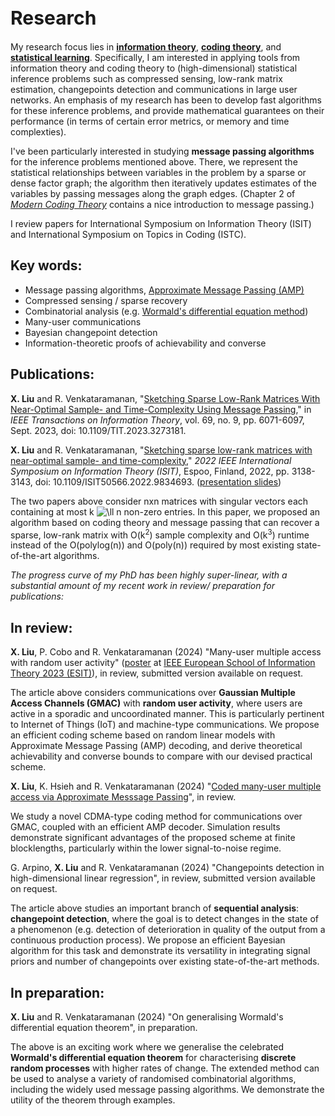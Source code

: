 <h1 style="font-size:30px">Research</h1>

My research focus lies in [**information theory**](https://en.wikipedia.org/wiki/Information_theory), [**coding theory**](https://en.wikipedia.org/wiki/Coding_theory#:~:text=Coding%20theory%20is%20the%20study,data%20transmission%20and%20data%20storage.), and [**statistical learning**](https://en.wikipedia.org/wiki/Statistical_learning_theory). 
Specifically, I am interested in applying tools from information theory and coding theory to (high-dimensional) statistical inference problems such as  compressed sensing, low-rank matrix estimation, changepoints detection and communications in large user networks. 
An emphasis of my research has been to develop fast  algorithms for these inference problems, and provide mathematical guarantees on their performance (in terms of certain error metrics, or memory and time complexties). 

I've been particularly interested in studying **message passing algorithms** for the inference problems mentioned above. There, we represent the statistical relationships between variables in the problem by a sparse or dense factor graph; the algorithm then iteratively updates estimates of the variables by passing messages along the graph edges. (Chapter 2 of [*Modern Coding Theory*](https://www.mathematik.uni-muenchen.de/~kpanagio/ModernCodingTheory/mct-new.pdf) contains a nice  introduction to   message passing.)

I review papers for International Symposium on Information Theory (ISIT) and International Symposium on Topics in Coding (ISTC).

## Key words:
- Message passing algorithms, [Approximate Message Passing (AMP)](https://ieeexplore.ieee.org/document/9785928)
- Compressed sensing / sparse recovery
- Combinatorial analysis (e.g. [Wormald's differential equation method](https://projecteuclid.org/journals/annals-of-applied-probability/volume-5/issue-4/Differential-Equations-for-Random-Processes-and-Random-Graphs/10.1214/aoap/1177004612.full))
- Many-user communications
- Bayesian changepoint detection
- Information-theoretic proofs of achievability and converse

## Publications:
**X. Liu** and R. Venkataramanan, "[Sketching Sparse Low-Rank Matrices With Near-Optimal Sample- and Time-Complexity Using Message Passing](https://ieeexplore.ieee.org/document/10120641)," in *IEEE Transactions on Information Theory*, vol. 69, no. 9, pp. 6071-6097, Sept. 2023, doi: 10.1109/TIT.2023.3273181.

**X. Liu** and R. Venkataramanan, "[Sketching sparse low-rank matrices with near-optimal sample- and time-complexity](https://ieeexplore.ieee.org/document/9834693)," *2022 IEEE International Symposium on Information Theory (ISIT)*, Espoo, Finland, 2022, pp. 3138-3143, doi: 10.1109/ISIT50566.2022.9834693. (<a href="/ISIT_talk_Shirley_Liu_website_version.pdf">presentation slides</a>)

The two papers above consider nxn matrices with singular vectors each containing at most k ![\ll](https://latex.codecogs.com/svg.latex?\ll) n non-zero entries.  In this paper, we proposed an algorithm based on coding theory and message passing that  can recover a sparse, low-rank matrix with O(k<sup>2</sup>) sample complexity and O(k<sup>3</sup>) runtime instead of the O(polylog(n)) and O(poly(n)) required by most existing state-of-the-art algorithms.  


*The progress curve of my PhD has been highly super-linear, with a substantial amount of my recent work in review/ preparation for publications:*

## In review: 

**X. Liu**, P. Cobo and R. Venkataramanan (2024) "Many-user multiple access with random user activity" ([poster](ESIT_GMAC_poster_final.pdf) at [IEEE European School of Information Theory 2023 (ESIT)](https://www.bristol.ac.uk/maths/events/2023/esit-2023.html)), in review, submitted version available on request.

The article above considers communications over **Gaussian Multiple Access Channels (GMAC)** with **random user activity**, where users are active in a sporadic and uncoordinated manner. This is particularly pertinent to Internet of Things (IoT) and machine-type communications. We propose an efficient coding scheme based on random linear models with Approximate Message Passing (AMP) decoding, and derive theoretical achievability and converse bounds to compare with our devised practical scheme. 

**X. Liu**, K. Hsieh and R. Venkataramanan (2024) "[Coded many-user multiple access via Approximate Messsage Passing](https://arxiv.org/abs/2402.05625)", in review.

We study a novel CDMA-type coding method for communications over GMAC, coupled with an efficient AMP decoder. Simulation results demonstrate significant advantages of the proposed scheme at finite blocklengths, particularly within the lower signal-to-noise regime.

G. Arpino, **X. Liu** and R. Venkataramanan (2024) "Changepoints detection in high-dimensional linear regression", in review, submitted version available on request.

The article above studies an important branch of **sequential analysis**: **changepoint detection**, where the goal is to detect changes in the state of a phenomenon (e.g. detection of deterioration in quality of the output from a continuous production process). We propose an efficient Bayesian algorithm for this task and demonstrate its versatility in integrating signal priors and number of changepoints over existing state-of-the-art methods. 

## In preparation:
 
**X. Liu** and R. Venkataramanan (2024) "On generalising Wormald's differential equation theorem", in preparation.

The above is an exciting work where we generalise the celebrated **Wormald's differential equation theorem** for characterising **discrete random processes** with higher rates of change. The extended method can be used to analyse a variety of randomised combinatorial algorithms,
including the widely used message passing algorithms. We demonstrate the utility of the theorem through examples.





